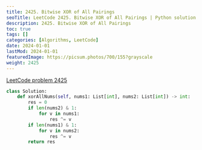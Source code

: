 ```yaml
---
title: 2425. Bitwise XOR of All Pairings
seoTitle: LeetCode 2425. Bitwise XOR of All Pairings | Python solution and explanation
description: 2425. Bitwise XOR of All Pairings
toc: true
tags: []
categories: [Algorithms, LeetCode]
date: 2024-01-01
lastMod: 2024-01-01
featuredImage: https://picsum.photos/700/155?grayscale
weight: 2425
---
```


[LeetCode problem 2425](https://leetcode.com/problems/bitwise-xor-of-all-pairings/)

```python
class Solution:
    def xorAllNums(self, nums1: List[int], nums2: List[int]) -> int:
        res = 0
        if len(nums2) & 1:
            for v in nums1:
                res ^= v
        if len(nums1) & 1:
            for v in nums2:
                res ^= v
        return res

```
